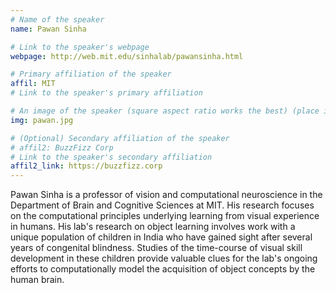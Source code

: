 ```yaml
---
# Name of the speaker
name: Pawan Sinha

# Link to the speaker's webpage
webpage: http://web.mit.edu/sinhalab/pawansinha.html

# Primary affiliation of the speaker
affil: MIT
# Link to the speaker's primary affiliation

# An image of the speaker (square aspect ratio works the best) (place in the `assets/img/speakers` directory)
img: pawan.jpg

# (Optional) Secondary affiliation of the speaker
# affil2: BuzzFizz Corp
# Link to the speaker's secondary affiliation 
affil2_link: https://buzzfizz.corp
---
```


<!-- Whatever you write below will show up as the speaker's bio -->

Pawan Sinha is a professor of vision and computational neuroscience in the Department of Brain and Cognitive Sciences at MIT. His research focuses on the computational principles underlying learning from visual experience in humans. His lab's research on object learning involves work with a unique population of children in India who have gained sight after several years of congenital blindness. Studies of the time-course of visual skill development in these children provide valuable clues for the lab's ongoing efforts to computationally model the acquisition of object concepts by the human brain.